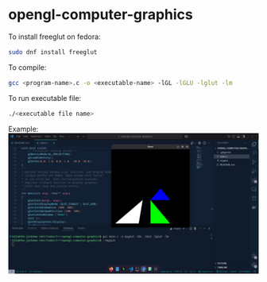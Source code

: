 # opengl-computer-graphics
To install freeglut on fedora:
``` bash
sudo dnf install freeglut
```

To compile:
``` bash
gcc <program-name>.c -o <executable-name> -lGL -lGLU -lglut -lm
```

To run executable file:
``` bash
./<executable file name>
```

Example:
<img src="./images/snap-compile-run.png" alt="compile and run"></img>